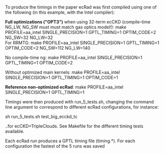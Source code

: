 To produce the timings in the paper ecRad was first compiled using one of the following (in this example, with the Intel compiler):

**Full optimizations ("OPT3")** when using 32-term ecCKD (compile-time NG_LW, NG_SW must must match gas optics model!): 
make PROFILE=aa_intel  SINGLE_PRECISION=1 GPTL_TIMING=1 OPTIM_CODE=2 NG_SW=32 NG_LW=32   
For RRMTG:
make PROFILE=aa_intel  SINGLE_PRECISION=1 GPTL_TIMING=1 OPTIM_CODE=2 NG_SW=112 NG_LW=140

No compile-time ng:
make PROFILE=aa_intel  SINGLE_PRECISION=1 GPTL_TIMING=1 OPTIM_CODE=2

Without optimized main kernels:
make PROFILE=aa_intel  SINGLE_PRECISION=1 GPTL_TIMING=1 OPTIM_CODE=1

**Reference non-optimized ecRad**:
make PROFILE=aa_intel  SINGLE_PRECISION=1 GPTL_TIMING=1

Timings were then produced with run_5_tests.sh, changing the command line argument to correspond to different ecRad configurations, for instance:
 
sh run_5_tests.sh test_big_ecckd_tc

..for ecCKD+TripleClouds. See Makefile for the different timing tests available. 

Each ecRad run produces a GPTL timing file (timing.*). For each configuration the fastest of the 5 runs was saved
